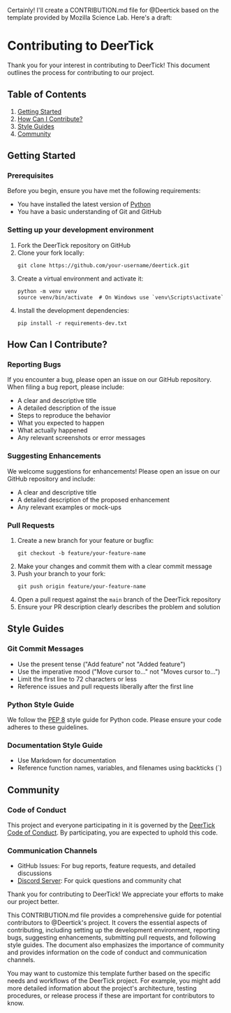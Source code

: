 Certainly! I'll create a CONTRIBUTION.md file for @Deertick based on the template provided by Mozilla Science Lab. Here's a draft:

# Contributing to DeerTick

Thank you for your interest in contributing to DeerTick! This document outlines the process for contributing to our project.

## Table of Contents

1. [Getting Started](#getting-started)
2. [How Can I Contribute?](#how-can-i-contribute)
3. [Style Guides](#style-guides)
4. [Community](#community)

## Getting Started

### Prerequisites

Before you begin, ensure you have met the following requirements:
- You have installed the latest version of [Python](https://www.python.org/downloads/)
- You have a basic understanding of Git and GitHub

### Setting up your development environment

1. Fork the DeerTick repository on GitHub
2. Clone your fork locally:
   ```
   git clone https://github.com/your-username/deertick.git
   ```
3. Create a virtual environment and activate it:
   ```
   python -m venv venv
   source venv/bin/activate  # On Windows use `venv\Scripts\activate`
   ```
4. Install the development dependencies:
   ```
   pip install -r requirements-dev.txt
   ```

## How Can I Contribute?

### Reporting Bugs

If you encounter a bug, please open an issue on our GitHub repository. When filing a bug report, please include:

- A clear and descriptive title
- A detailed description of the issue
- Steps to reproduce the behavior
- What you expected to happen
- What actually happened
- Any relevant screenshots or error messages

### Suggesting Enhancements

We welcome suggestions for enhancements! Please open an issue on our GitHub repository and include:

- A clear and descriptive title
- A detailed description of the proposed enhancement
- Any relevant examples or mock-ups

### Pull Requests

1. Create a new branch for your feature or bugfix:
   ```
   git checkout -b feature/your-feature-name
   ```
2. Make your changes and commit them with a clear commit message
3. Push your branch to your fork:
   ```
   git push origin feature/your-feature-name
   ```
4. Open a pull request against the `main` branch of the DeerTick repository
5. Ensure your PR description clearly describes the problem and solution

## Style Guides

### Git Commit Messages

- Use the present tense ("Add feature" not "Added feature")
- Use the imperative mood ("Move cursor to..." not "Moves cursor to...")
- Limit the first line to 72 characters or less
- Reference issues and pull requests liberally after the first line

### Python Style Guide

We follow the [PEP 8](https://www.python.org/dev/peps/pep-0008/) style guide for Python code. Please ensure your code adheres to these guidelines.

### Documentation Style Guide

- Use Markdown for documentation
- Reference function names, variables, and filenames using backticks (`)

## Community

### Code of Conduct

This project and everyone participating in it is governed by the [DeerTick Code of Conduct](CODE_OF_CONDUCT.md). By participating, you are expected to uphold this code.

### Communication Channels

- GitHub Issues: For bug reports, feature requests, and detailed discussions
- [Discord Server](https://discord.gg/vEtRuGrsnD): For quick questions and community chat

Thank you for contributing to DeerTick! We appreciate your efforts to make our project better.

This CONTRIBUTION.md file provides a comprehensive guide for potential contributors to @Deertick's project. It covers the essential aspects of contributing, including setting up the development environment, reporting bugs, suggesting enhancements, submitting pull requests, and following style guides. The document also emphasizes the importance of community and provides information on the code of conduct and communication channels.

You may want to customize this template further based on the specific needs and workflows of the DeerTick project. For example, you might add more detailed information about the project's architecture, testing procedures, or release process if these are important for contributors to know.
